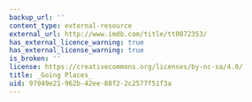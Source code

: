 ```yaml
---
backup_url: ''
content_type: external-resource
external_url: http://www.imdb.com/title/tt0072353/
has_external_licence_warning: true
has_external_license_warning: true
is_broken: ''
license: https://creativecommons.org/licenses/by-nc-sa/4.0/
title: _Going Places_
uid: 97949e21-962b-42ee-88f2-2c2577f51f3a
---
```

